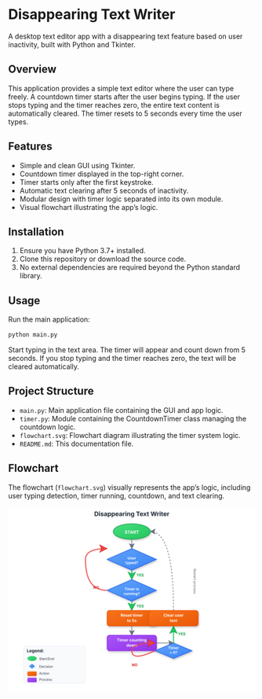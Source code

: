 # Disappearing Text Writer

A desktop text editor app with a disappearing text feature based on user inactivity, built with Python and Tkinter.

## Overview

This application provides a simple text editor where the user can type freely. A countdown timer starts after the user begins typing. If the user stops typing and the timer reaches zero, the entire text content is automatically cleared. The timer resets to 5 seconds every time the user types.

## Features

- Simple and clean GUI using Tkinter.
- Countdown timer displayed in the top-right corner.
- Timer starts only after the first keystroke.
- Automatic text clearing after 5 seconds of inactivity.
- Modular design with timer logic separated into its own module.
- Visual flowchart illustrating the app’s logic.

## Installation

1. Ensure you have Python 3.7+ installed.
2. Clone this repository or download the source code.
3. No external dependencies are required beyond the Python standard library.

## Usage

Run the main application:

```bash
python main.py
```

Start typing in the text area. The timer will appear and count down from 5 seconds. If you stop typing and the timer reaches zero, the text will be cleared automatically.

## Project Structure

- `main.py`: Main application file containing the GUI and app logic.
- `timer.py`: Module containing the CountdownTimer class managing the countdown logic.
- `flowchart.svg`: Flowchart diagram illustrating the timer system logic.
- `README.md`: This documentation file.

## Flowchart

The flowchart (`flowchart.svg`) visually represents the app’s logic, including user typing detection, timer running, countdown, and text clearing.

![Flowchart](./flowchart.svg)
